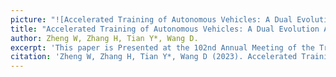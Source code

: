 ```yaml
---
picture: "![Accelerated Training of Autonomous Vehicles: A Dual Evolution Approach](../images/Accelerated Training of Autonomous Vehicles A Dual Evolution Approach.png)"
title: "Accelerated Training of Autonomous Vehicles: A Dual Evolution Approach."
author: Zheng W, Zhang H, Tian Y*, Wang D.
excerpt: 'This paper is Presented at the 102nd Annual Meeting of the Transportation Research Board. Washington, D.C. TRBAM-23-04014'
citation: 'Zheng W, Zhang H, Tian Y*, Wang D (2023). Accelerated Training of Autonomous Vehicles: A Dual Evolution Approach. Presented at the 102nd Annual Meeting of the Transportation Research Board. Washington, D.C. TRBAM-23-04014.'
---
```



